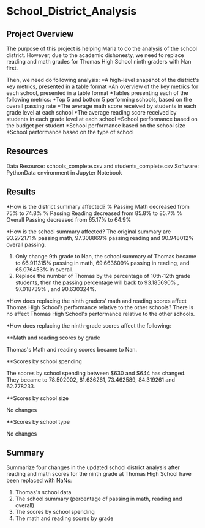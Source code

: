 # School_District_Analysis
## Project Overview
The purpose of this project is helping Maria to do the analysis of the school district. However, due to the academic dishonesty, we need to replace reading and math grades for Thomas High School ninth graders with Nan first.

Then, we need do following analysis:
*A high-level snapshot of the district's key metrics, presented in a table format
*An overview of the key metrics for each school, presented in a table format
*Tables presenting each of the following metrics:
*Top 5 and bottom 5 performing schools, based on the overall passing rate
*The average math score received by students in each grade level at each school
*The average reading score received by students in each grade level at each school
*School performance based on the budget per student
*School performance based on the school size 
*School performance based on the type of school

## Resources
Data Resource: schools_complete.csv and students_complete.csv
Software: PythonData environment in Jupyter Notebook

## Results
*How is the district summary affected?
% Passing Math decreased from 75% to 74.8%
% Passing Reading decreased from 85.8% to 85.7%
% Overall Passing decreased from 65.17% to 64.9%

*How is the school summary affected?
The original summary are  93.272171% passing math,	97.308869% passing reading and	90.948012% overall passing.
1) Only change 9th grade to Nan, the school summary of Thomas became to 66.911315% passing in math,	69.663609% passing in reading, and 65.076453% in overall.
2) Replace the number of Thomas by the percentage of 10th-12th grade students, then the passing percentage will back to 93.185690% ,	97.018739% , and	90.630324%.


*How does replacing the ninth graders’ math and reading scores affect Thomas High School’s performance relative to the other schools?
There is no affect Thomas High School's performance relative to the other schools.


*How does replacing the ninth-grade scores affect the following:

**Math and reading scores by grade

Thomas's Math and reading scores became to Nan.

**Scores by school spending

The scores by school spending between $630 and $644 has changed. They became to 78.502002, 81.636261, 73.462589, 84.319261	and 62.778233.

**Scores by school size

No changes

**Scores by school type

No changes

## Summary

Summarize four changes in the updated school district analysis after reading and math scores for the ninth grade at Thomas High School have been replaced with NaNs: 
  
1. Thomas's school data 
2. The school summary (percentage of passing in math, reading and overall)
3. The scores by school spending
4. The math and reading scores by grade
